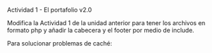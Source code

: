 Actividad 1 - El portafolio v2.0

Modifica la Actividad 1 de la unidad anterior para tener los archivos en formato php y añadir la cabecera y el footer por medio de include.

Para solucionar problemas de caché:     <meta http-equiv="expires" content="Sat, 07 feb 2016 00:00:00 GMT">